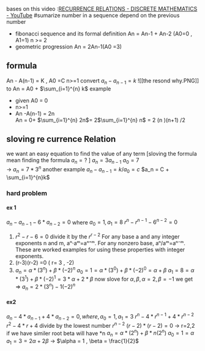 bases on this video :[RECURRENCE RELATIONS - DISCRETE MATHEMATICS - YouTube](https://www.youtube.com/watch?v=eAaP4XaB8hM)
#sumarize 
 number in a sequence depend on the previous number
- fibonacci sequence and its formal definition An = An-1 + An-2 (A0=0 , A1=1) n >= 2 
- geometric progression An = 2An-1(A0 =3)

## formula
An - A(n-1) = K   , A0 =C  n>=1 
convert $a_n - a_{n-1} = k$ 
![[the resond why.PNG]]
to An = A0 + $\sum_{i=1}^{n} k$ 
example 
- given A0 = 0 
- n>=1 
- An -A(n-1) = 2n  
An = 0+ $\sum_{i=1}^{n} 2n$= 2$\sum_{i=1}^{n} n$ = 2 (n )(n+1) /2 



## sloving  re currence Relation 
we want an easy equation to find the value of any term 
[sloving the formula mean finding the formula $a_n =?$ ]
$a_n = 3a_{n-1}$
$a_0 = 7$  
-> $a_n = 7 *3^n$ 
another example 
$a_n - a_{n-1}= k /a_0 =c$ 
$a_n = C + \sum_{i=1}^{n}k$ 
### hard problem 
#### ex 1
$a_n - a_{n-1} - 6*a_{n-2} =0$ where $a_0 =1 , a_1=8$
$r^n - r^{n-1} - 6^{n-2}=0$
1. $r^2 - r^{} - 6^{}=0$ divide it by the $r^{r-2}$ 
For any base a and any integer exponents n and m, aⁿ⋅aᵐ=aⁿ⁺ᵐ. For any nonzero base, aⁿ/aᵐ=aⁿ⁻ᵐ. These are worked examples for using these properties with integer exponents.
2. (r-3)(r-2) =0  ( r= 3 , -2)
3. $a_n = \alpha*(3^n) + \beta* (-2)^n$
$a_0 = 1 = \alpha*(3^0) + \beta* (-2)^0 = \alpha + \beta$ 
$a_1 = 8 = \alpha*(3^1) + \beta* (-2)^1 = 3*\alpha + 2*\beta$ 
now slove for $\alpha , \beta , \alpha = 2 , \beta = -1$
we get => $a_n  = 2*(3^n) -1(-2)^n$ 
#### ex2 
$a_n - 4*a_{n-1} + 4*a_{n-2}=0, where, a_0=1, a_1 =3$
$r^n - 4*r^{n-1} + 4*r^{n-2}$
$r^2 - 4*r^{} + 4$ divide by the lowest number $r^{n-2}$
$(r-2)*(r-2)=0$ -> r=2,2
if we have similer root beta will have *n
$a_n = \alpha*(2^n) +\beta*n(2^n)$
$a_0 = 1  = \alpha$ 
$a_1 =3= 2\alpha + 2\beta$
-> $\alpha = 1 , \beta = \frac{1}{2}$ 













	






